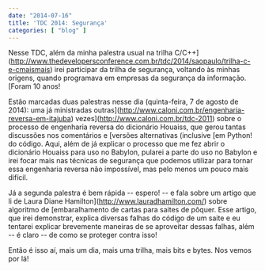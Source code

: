 ```yaml
---
date: "2014-07-16"
title: 'TDC 2014: Segurança'
categories: [ "blog" ]
---
```

Nesse TDC, além da minha palestra usual na trilha C/C++](http://www.thedevelopersconference.com.br/tdc/2014/saopaulo/trilha-c-e-cmaismais) irei participar da trilha de segurança, voltando às minhas origens, quando programava em empresas da segurança da informação. [Foram 10 anos!

Estão marcadas duas palestras nesse dia (quinta-feira, 7 de agosto de 2014): uma já ministradas outras](http://www.caloni.com.br/engenharia-reversa-em-itajuba) vezes](http://www.caloni.com.br/tdc-2011) sobre o processo de engenharia reversa do dicionário Houaiss, que gerou tantas discussões nos comentários e [versões alternativas (inclusive [em Python! do código. Aqui, além de já explicar o processo que me fez abrir o dicionário Houaiss para uso no Babylon, pularei a parte do uso no Babylon e irei focar mais nas técnicas de segurança que podemos utilizar para tornar essa engenharia reversa não impossível, mas pelo menos um pouco mais difícil.

Já a segunda palestra é bem rápida -- espero! -- e fala sobre um artigo que li de Laura Diane Hamilton](http://www.lauradhamilton.com/) sobre algoritmo de [embaralhamento de cartas para saites de pôquer. Esse artigo, que irei demonstrar, explica diversas falhas do código de um saite e eu tentarei explicar brevemente maneiras de se aproveitar dessas falhas, além -- é claro -- de como se proteger contra isso!

Então é isso aí, mais um dia, mais uma trilha, mais bits e bytes. Nos vemos por lá!

